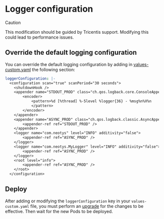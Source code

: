 # Logger configuration

> [!CAUTION]
> This modification should be guided by Tricentis support. Modifying this could lead to performance issues.

## Override the default logging configuration

You can override the default logging configuration by adding in [values-custom.yaml](../values-custom.yaml) the following section:

```yaml
loggerConfiguration: |-
  <configuration scan="true" scanPeriod="30 seconds">
    <shutdownHook />
    <appender name="STDOUT_PROD" class="ch.qos.logback.core.ConsoleAppender">
        <encoder>
            <pattern>%d [%thread] %-5level %logger{36} - %msg%n%X%n
            </pattern>
        </encoder>
    </appender>
    <appender name="ASYNC_PROD" class="ch.qos.logback.classic.AsyncAppender">
        <appender-ref ref="STDOUT_PROD" />
    </appender>
    <logger name="com.neotys" level="INFO" additivity="false">
        <appender-ref ref="ASYNC_PROD" />
    </logger>
    <logger name="com.neotys.MyLogger" level="INFO" additivity="false">
        <appender-ref ref="ASYNC_PROD" />
    </logger>
    <root level="info">
        <appender-ref ref="ASYNC_PROD" />
    </root>
  </configuration>
```

## Deploy

After adding or modifying the `loggerConfiguration` key in your `values-custom.yaml` file, you must perform an [upgrade](../README.md#upgrade) for the changes to be effective.
Then wait for the new Pods to be deployed.